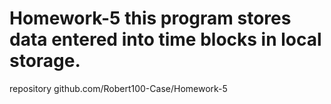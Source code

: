 # Homework-5 this program stores data entered into time blocks in local storage.
repository github.com/Robert100-Case/Homework-5
